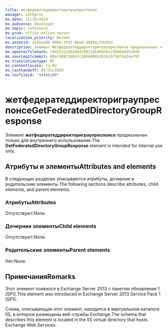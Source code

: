 ```yaml
---
title: жетфедератеддиректориграупреспонсе
manager: sethgros
ms.date: 11/16/2014
ms.audience: Developer
ms.topic: reference
ms.prod: office-online-server
localization_priority: Normal
ms.assetid: a255edd9-9904-4fd7-8be6-db692c74202d
description: Элемент Жетфедератеддиректориграупреспонсе предназначен только для внутреннего использования.
ms.openlocfilehash: 10453322db2e94788115bd6d363c936044d53d49
ms.sourcegitcommit: 88ec988f2bb67c1866d06b361615f3674a24e795
ms.translationtype: MT
ms.contentlocale: ru-RU
ms.lasthandoff: 05/31/2020
ms.locfileid: "44466180"
---
```

# <a name="getfederateddirectorygroupresponse"></a><span data-ttu-id="b2550-103">жетфедератеддиректориграупреспонсе</span><span class="sxs-lookup"><span data-stu-id="b2550-103">GetFederatedDirectoryGroupResponse</span></span>

<span data-ttu-id="b2550-104">Элемент **жетфедератеддиректориграупреспонсе** предназначен только для внутреннего использования.</span><span class="sxs-lookup"><span data-stu-id="b2550-104">The **GetFederatedDirectoryGroupResponse** element is intended for internal use only.</span></span> 

## <a name="attributes-and-elements"></a><span data-ttu-id="b2550-105">Атрибуты и элементы</span><span class="sxs-lookup"><span data-stu-id="b2550-105">Attributes and elements</span></span>

<span data-ttu-id="b2550-106">В следующих разделах описываются атрибуты, дочерние и родительские элементы.</span><span class="sxs-lookup"><span data-stu-id="b2550-106">The following sections describe attributes, child elements, and parent elements.</span></span>
  
### <a name="attributes"></a><span data-ttu-id="b2550-107">Атрибуты</span><span class="sxs-lookup"><span data-stu-id="b2550-107">Attributes</span></span>

<span data-ttu-id="b2550-108">Отсутствуют.</span><span class="sxs-lookup"><span data-stu-id="b2550-108">None.</span></span>
  
### <a name="child-elements"></a><span data-ttu-id="b2550-109">Дочерние элементы</span><span class="sxs-lookup"><span data-stu-id="b2550-109">Child elements</span></span>

<span data-ttu-id="b2550-110">Отсутствуют.</span><span class="sxs-lookup"><span data-stu-id="b2550-110">None.</span></span>
  
### <a name="parent-elements"></a><span data-ttu-id="b2550-111">Родительские элементы</span><span class="sxs-lookup"><span data-stu-id="b2550-111">Parent elements</span></span>

<span data-ttu-id="b2550-112">Нет.</span><span class="sxs-lookup"><span data-stu-id="b2550-112">None.</span></span>
  
## <a name="remarks"></a><span data-ttu-id="b2550-113">Примечания</span><span class="sxs-lookup"><span data-stu-id="b2550-113">Remarks</span></span>

<span data-ttu-id="b2550-114">Этот элемент появился в Exchange Server 2013 с пакетом обновления 1 (SP1).</span><span class="sxs-lookup"><span data-stu-id="b2550-114">This element was introduced in Exchange Server 2013 Service Pack 1 (SP1).</span></span>
  
<span data-ttu-id="b2550-115">Схема, описывающая этот элемент, находится в виртуальном каталоге IIS, в котором размещены веб-службы Exchange.</span><span class="sxs-lookup"><span data-stu-id="b2550-115">The schema that describes this element is located in the IIS virtual directory that hosts Exchange Web Services.</span></span>
  

